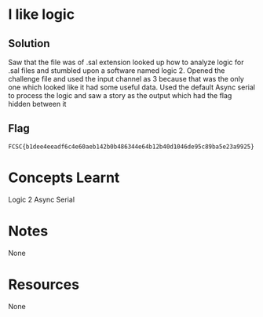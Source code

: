 # I like logic

## Solution
Saw that the file was of .sal extension looked up how to analyze logic for 
.sal files and stumbled upon a software named logic 2. Opened the challenge file
and used the input channel as 3 because that was the only one which looked like it 
had some useful data. Used the default Async serial to process the logic and saw a story
as the output which had the flag hidden between it 



## Flag
```
FCSC{b1dee4eeadf6c4e60aeb142b0b486344e64b12b40d1046de95c89ba5e23a9925}
```

# Concepts Learnt
Logic 2
Async Serial


# Notes
None


# Resources
None
